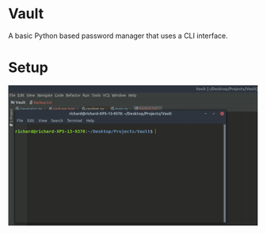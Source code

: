 # Vault

A basic Python based password manager that uses a CLI interface.

# Setup

![](/img/setup.gif)
